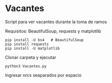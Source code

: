 # Vacantes
Script para ver vacantes durante la toma de ramos

Requisitos: BeautifulSoup, requests y matplotlib

    pip install -U bs4   # BeautifulSoup
    pip install requests
    pip install -U matplotlib
Clonar carpeta y ejecutar

    python3 Vacantes.py

Ingresar nrcs seaparados por espacio 